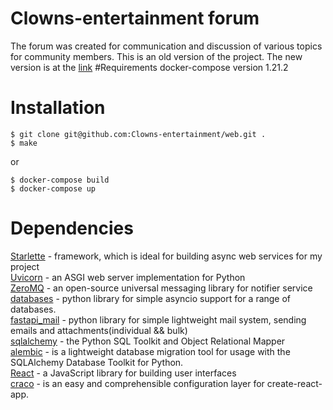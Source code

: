 # Clowns-entertainment forum
The forum was created for communication and discussion of various topics for community members.
This is an old version of the project. The new version is at the [link](https://github.com/Artm-porjad/citatiNext) 
#Requirements
docker-compose version 1.21.2
# Installation
```console
$ git clone git@github.com:Clowns-entertainment/web.git .
$ make
```
or
```console
$ docker-compose build
$ docker-compose up
```
# Dependencies
[Starlette](https://www.starlette.io/) - framework, which is ideal for building async web services for my project  
[Uvicorn](https://www.uvicorn.org/) - an ASGI web server implementation for Python  
[ZeroMQ](https://zeromq.org/) - an open-source universal messaging library for notifier service  
[databases](https://github.com/encode/databases) - python library for simple asyncio support for a range of databases.  
[fastapi_mail](https://github.com/sabuhish/fastapi-mail) - python library for simple lightweight mail system, sending emails and attachments(individual && bulk)  
[sqlalchemy](https://www.sqlalchemy.org/) - the Python SQL Toolkit and Object Relational Mapper  
[alembic](https://alembic.sqlalchemy.org/en/latest/) - is a lightweight database migration tool for usage with the SQLAlchemy Database Toolkit for Python.  
[React](https://reactjs.org/) - a JavaScript library for building user interfaces  
[craco](https://www.npmjs.com/package/@craco/craco) - is an easy and comprehensible configuration layer for create-react-app.

